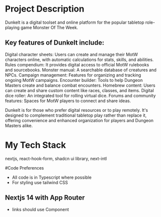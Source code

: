 # Project Description

Dunkelt is a digital toolset and online platform for the popular tabletop role-playing game Monster Of The Week.

## Key features of Dunkelt include:

Digital character sheets: Users can create and manage their MotW characters online, with automatic calculations for stats, skills, and abilities.
Rules compendium: It provides digital access to official MotW rulebooks and sourcebooks.
Monster manual: A searchable database of creatures and NPCs.
Campaign management: Features for organizing and tracking ongoing MotW campaigns.
Encounter builder: Tools to help Dungeon Masters create and balance combat encounters.
Homebrew content: Users can create and share custom content like races, classes, and items.
Digital dice roller: An integrated tool for rolling virtual dice.
Forums and community features: Spaces for MotW players to connect and share ideas.

Dunkelt is for those who prefer digital resources or to play remotely. It's designed to complement traditional tabletop play rather than replace it, offering convenience and enhanced organization for players and Dungeon Masters alike.

# My Tech Stack

nextjs, react-hook-form, shadcn ui library, next-intl

#Code Preferences

- All code is in Typescript where possible
- For styling use tailwind CSS

## Nextjs 14 with App Router

- links should use <Link> Component
